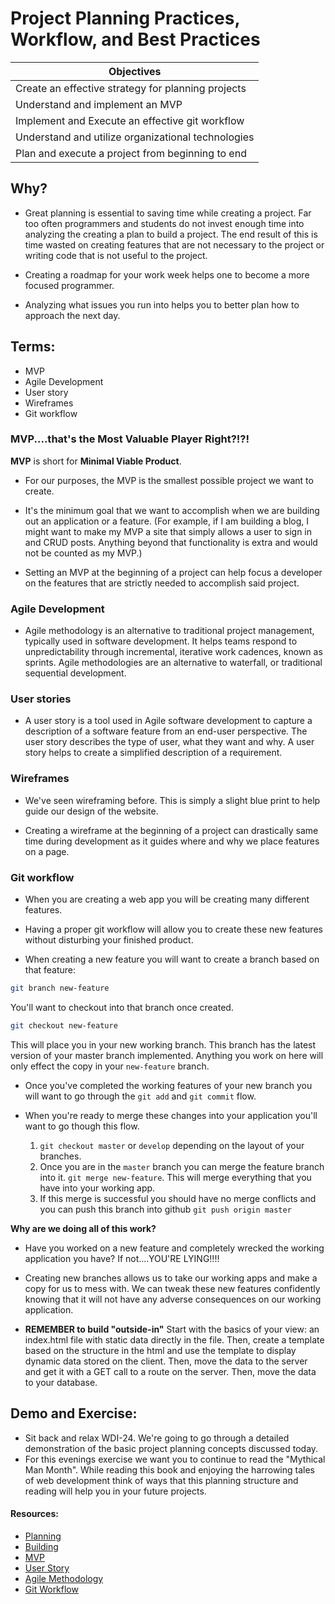 # Project Planning Practices, Workflow, and Best Practices

| Objectives |
| ----------- |
| Create an effective strategy for planning projects |
| Understand and implement an MVP |
| Implement and Execute an effective git workflow |
| Understand and utilize organizational technologies |
| Plan and execute a project from beginning to end |


## Why?

 * Great planning is essential to saving time while creating a project.  Far too often programmers and students do not invest enough time into analyzing the creating a plan to build a project.  The end result of this is time wasted on creating features that are not necessary to the project or writing code that is not useful to the project.

 * Creating a roadmap for your work week helps one to become a more focused programmer.

 * Analyzing what issues you run into helps you to better plan how to approach the next day.

## Terms:
* MVP
* Agile Development
* User story
* Wireframes
* Git workflow



### MVP....that's the Most Valuable Player Right?!?!

**MVP** is short for **Minimal Viable Product**.

* For our purposes, the MVP is the smallest possible project we want to create.  

* It's the minimum goal that we want to accomplish when we are building out an application or a feature.
(For example, if I am building a blog, I might want to make my MVP a site that simply allows a user to sign in and CRUD posts.  Anything beyond that functionality is extra and would not be counted as my MVP.)

* Setting an MVP at the beginning of a project can help focus a developer on the features that are strictly needed to accomplish said project.

### Agile Development

* Agile methodology is an alternative to traditional project management, typically used in software development. It helps teams respond to unpredictability through incremental, iterative work cadences, known as sprints. Agile methodologies are an alternative to waterfall, or traditional sequential development.

### User stories

* A user story is a tool used in Agile software development to capture a description of a software feature from an end-user perspective. The user story describes the type of user, what they want and why. A user story helps to create a simplified description of a requirement.

### Wireframes

* We've seen wireframing before.  This is simply a slight blue print to help guide our design of the website.  

* Creating a wireframe at the beginning of a project can drastically same time during development as it guides where and why we place features on a page.

### Git workflow

* When you are creating a web app you will be creating many different features.

* Having a proper git workflow will allow you to create these new features without disturbing your finished product.

* When creating a new feature you will want to create a branch based on that feature:

```bash
git branch new-feature
```
You'll want to checkout into that branch once created.
```bash
git checkout new-feature
```
This will place you in your new working branch.  This branch has the latest version of your master branch implemented.  Anything you work on here will only effect the copy in your `new-feature` branch.

* Once you've completed the working features of your new branch you will want to go through the `git add` and `git commit` flow.

* When you're ready to merge these changes into your application you'll want to go though this flow.

    1. `git checkout master` or `develop` depending on the layout of your branches.
    2. Once you are in the `master` branch you can merge the feature branch into it. `git merge new-feature`.  This will merge everything that you have into your working app.
    3. If this merge is successful you should have no merge conflicts and you can push this branch into github `git push origin master`

**Why are we doing all of this work?**
*  Have you worked on a new feature and completely wrecked the working application you have?  If not....YOU'RE LYING!!!!

*  Creating new branches allows us to take our working apps and make a copy for us to mess with.  We can tweak these new features confidently knowing that it will not have any adverse consequences on our working application.

* **REMEMBER to build "outside-in"**
Start with the basics of your view: an index.html file with static data directly in the file. Then, create a template based on the structure in the html and use the template to display dynamic data stored on the client. Then, move the data to the server and get it with a GET call to a route on the server.  Then, move the data to your database.

## Demo and Exercise:

* Sit back and relax WDI-24.  We're going to go through a detailed demonstration of the basic project planning concepts discussed today.
* For this evenings exercise we want you to continue to read the "Mythical Man Month".  While reading this book and enjoying the harrowing tales of web development think of ways that this planning structure and reading will help you in your future projects.



#### Resources:
* <a href="http://www.codeconquest.com/programming-projects/how-to-plan-a-programming-project/" target="_blank">Planning</a>
* <a href="http://www.codeconquest.com/programming-projects/how-to-build-a-programming-project/" target="_blank">Building</a>
* <a href="https://en.wikipedia.org/wiki/Minimum_viable_product" target="_blank">MVP</a>
* <a href="http://searchsoftwarequality.techtarget.com/definition/user-story" target="_blank">User Story</a>
* <a href="http://agilemethodology.org/" target="_blank">Agile Methodology</a>
* <a href="https://sandofsky.com/blog/git-workflow.html" target="_blank">Git Workflow</a>
